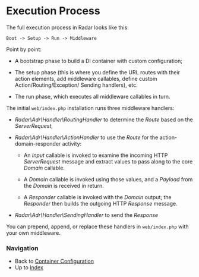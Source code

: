 # Execution Process

The full execution process in Radar looks like this:

    Boot -> Setup -> Run -> Middleware

Point by point:

- A bootstrap phase to build a DI container with custom configuration;

- The setup phase (this is where you define the URL routes with their action
elements, add middleware callables, define custom Action/Routing/Exception/
Sending handlers), etc.

- The run phase, which executes all middleware callables in turn.

The initial `web/index.php` installation runs three middleware handlers:

- _Radar\Adr\Handler\RoutingHandler_ to determine the _Route_ based on the _ServerRequest_,

- _Radar\Adr\Handler\ActionHandler_ to use the _Route_ for the action-domain-responder activity:

    - An _Input_ callable is invoked to examine the incoming HTTP
    _ServerRequest_ message and extract values to pass along to the core
    _Domain_ callable.

    - A _Domain_ callable is invoked using those values, and a _Payload_
    from the _Domain_ is received in return.

    - A _Responder_ callable is invoked with the _Domain_ output; the
    _Responder_ then builds the outgoing HTTP _Response_ message.

- _Radar\Adr\Handler\SendingHandler_ to send the _Response_

You can prepend, append, or replace these handlers in `web/index.php` with your own middleware.

### Navigation

* Back to [Container Configuration](/docs/container.md)
* Up to [Index](/docs/index.md)
